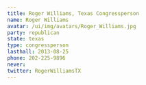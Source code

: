 ```yaml
---
title: Roger Williams, Texas Congressperson
name: Roger Williams
avatar: /ui/img/avatars/Roger_Williams.jpg
party: republican
state: texas
type: congressperson
lasthall: 2013-08-25
phone: 202-225-9896
never: 
twitter: RogerWilliamsTX
---
```

